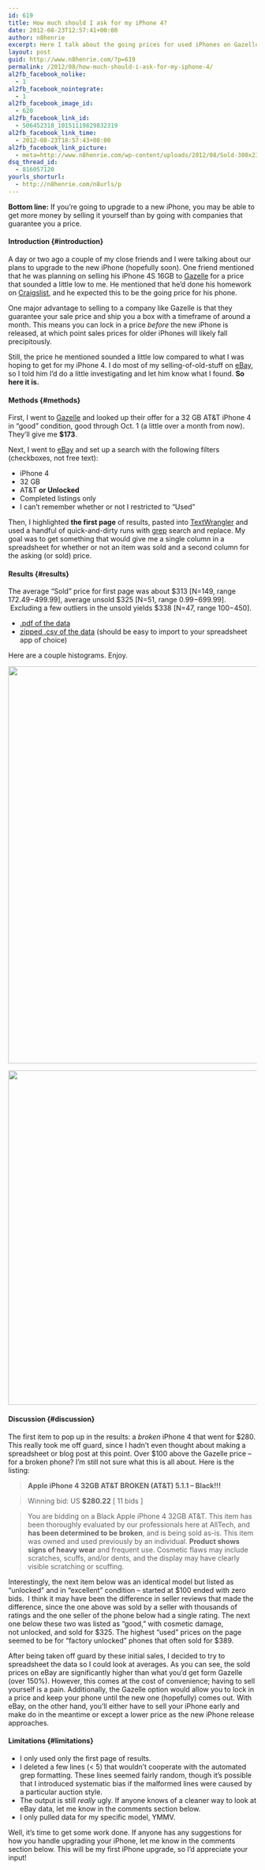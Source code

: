 ```yaml
---
id: 619
title: How much should I ask for my iPhone 4?
date: 2012-08-23T12:57:41+00:00
author: n8henrie
excerpt: Here I talk about the going prices for used iPhones on Gazelle and eBay.
layout: post
guid: http://www.n8henrie.com/?p=619
permalink: /2012/08/how-much-should-i-ask-for-my-iphone-4/
al2fb_facebook_nolike:
  - 1
al2fb_facebook_nointegrate:
  - 1
al2fb_facebook_image_id:
  - 620
al2fb_facebook_link_id:
  - 506452318_10151119829832319
al2fb_facebook_link_time:
  - 2012-08-23T18:57:43+00:00
al2fb_facebook_link_picture:
  - meta=http://www.n8henrie.com/wp-content/uploads/2012/08/Sold-300x235.png
dsq_thread_id:
  - 816057120
yourls_shorturl:
  - http://n8henrie.com/n8urls/p
---
```

**Bottom line:** If you&#8217;re going to upgrade to a new iPhone, you may be able to get more money by selling it yourself than by going with companies that guarantee you a price.
  
<!--more-->

#### Introduction {#introduction}

A day or two ago a couple of my close friends and I were talking about our plans to upgrade to the new iPhone (hopefully soon). One friend mentioned that he was planning on selling his iPhone 4S 16GB to <a target="_blank" href="http://www.gazelle.com/" title="Gazelle">Gazelle</a> for a price that sounded a little low to me. He mentioned that he&#8217;d done his homework on <a target="_blank" href="http://losangeles.craigslist.org">Craigslist</a>, and he expected this to be the going price for his phone.

One major advantage to selling to a company like Gazelle is that they guarantee your sale price and ship you a box with a timeframe of around a month. This means you can lock in a price _before_ the new iPhone is released, at which point sales prices for older iPhones will likely fall precipitously.

Still, the price he mentioned sounded a little low compared to what I was hoping to get for my iPhone 4. I do most of my selling-of-old-stuff on <a target="_blank" href="http://www.ebay.com" title="eBay">eBay</a>, so I told him I&#8217;d do a little investigating and let him know what I found. **So here it is.**

#### Methods {#methods}

First, I went to <a target="_blank" href="http://www.gazelle.com/" title="Gazelle">Gazelle</a> and looked up their offer for a 32 GB AT&T iPhone 4 in &#8220;good&#8221; condition, good through Oct. 1 (a little over a month from now). They&#8217;ll give me **$173**.

Next, I went to <a target="_blank" href="http://www.ebay.com" title="eBay">eBay</a> and set up a search with the following filters (checkboxes, not free text): 

  * iPhone 4
  * 32 GB
  * AT&T **or Unlocked**
  * Completed listings only
  * I can&#8217;t remember whether or not I restricted to &#8220;Used&#8221;

Then, I highlighted **the first page** of results, pasted into <a target="_blank" href="http://www.barebones.com/products/TextWrangler/" title="TextWrangler">TextWrangler</a> and used a handful of quick-and-dirty runs with <a target="_blank" href="http://en.wikipedia.org/wiki/Grep" title="grep">grep</a> search and replace. My goal was to get something that would give me a single column in a spreadsheet for whether or not an item was sold and a second column for the asking (or sold) price.

#### Results {#results}

The average &#8220;Sold&#8221; price for first page was about $313 [N=149, range $172.49-$499.99], average unsold $325 [N=51, range $0.99-$699.99].  Excluding a few outliers in the unsold yields $338 [N=47, range $100-$450].

  * <a target="_blank" href="http://cl.ly/0b3X0u1k2U15">.pdf of the data</a>
  * <a target="_blank" href="http://cl.ly/3C213I361U3P">zipped .csv of the data</a> (should be easy to import to your spreadsheet app of choice)

Here are a couple histograms. Enjoy.

[<img src="http://www.n8henrie.com/wp-content/uploads/2012/08/Sold-1024x805.jpg" alt="" title="Sold" width="1024" height="805" class="alignnone size-large wp-image-627" srcset="http://n8henrie.com/wp-content/uploads/2012/08/Sold-1024x805.jpg 1024w, http://n8henrie.com/wp-content/uploads/2012/08/Sold-300x235.jpg 300w" sizes="(max-width: 1024px) 100vw, 1024px" />](http://www.n8henrie.com/wp-content/uploads/2012/08/Sold.jpg)
  
[<img src="http://www.n8henrie.com/wp-content/uploads/2012/08/NotSold-1024x678.jpg" alt="" title="Not Sold" width="1024" height="678" class="alignnone size-large wp-image-628" srcset="http://n8henrie.com/wp-content/uploads/2012/08/NotSold-1024x678.jpg 1024w, http://n8henrie.com/wp-content/uploads/2012/08/NotSold-300x198.jpg 300w" sizes="(max-width: 1024px) 100vw, 1024px" />](http://www.n8henrie.com/wp-content/uploads/2012/08/NotSold.jpg)

#### Discussion {#discussion}

The first item to pop up in the results: a _broken_ iPhone 4 that went for $280. This really took me off guard, since I hadn&#8217;t even thought about making a spreadsheet or blog post at this point. Over $100 above the Gazelle price &#8211; for a broken phone? I&#8217;m still not sure what this is all about. Here is the listing:

> **Apple iPhone 4 32GB AT&#038;T BROKEN (AT&#038;T) 5.1.1 &#8211; Black!!!**
  
> Winning bid: US **$280.22** [ 11 bids ]
  
> You are bidding on a Black Apple iPhone 4 32GB AT&#038;T. This item has been thoroughly evaluated by our professionals here at AllTech, and **has been determined to be broken**, and is being sold as-is. This item was owned and used previously by an individual. **Product shows signs of heavy wear** and frequent use. Cosmetic flaws may include scratches, scuffs, and/or dents, and the display may have clearly visible scratching or scuffing. 

Interestingly, the next item below was an identical model but listed as &#8220;unlocked&#8221; and in &#8220;excellent&#8221; condition &#8211; started at $100 ended with zero bids.  I think it may have been the difference in seller reviews that made the difference, since the one above was sold by a seller with thousands of ratings and the one seller of the phone below had a single rating. The next one below these two was listed as &#8220;good,&#8221; with cosmetic damage, not unlocked, and sold for $325. The highest &#8220;used&#8221; prices on the page seemed to be for &#8220;factory unlocked&#8221; phones that often sold for $389.

After being taken off guard by these initial sales, I decided to try to spreadsheet the data so I could look at averages. As you can see, the sold prices on eBay are significantly higher than what you&#8217;d get form Gazelle (over 150%). However, this comes at the cost of convenience; having to sell yourself is a pain. Additionally, the Gazelle option would allow you to lock in a price and keep your phone until the new one (hopefully) comes out. With eBay, on the other hand, you&#8217;ll either have to sell your iPhone early and make do in the meantime or except a lower price as the new iPhone release approaches.

#### Limitations {#limitations}

  * I only used only the first page of results.
  * I deleted a few lines (< 5) that wouldn&#8217;t cooperate with the automated grep formatting. These lines seemed fairly random, though it&#8217;s possible that I introduced systematic bias if the malformed lines were caused by a particular auction style.
  * The output is still _really_ ugly. If anyone knows of a cleaner way to look at eBay data, let me know in the comments section below.
  * I only pulled data for my specific model, YMMV.

Well, it&#8217;s time to get some work done. If anyone has any suggestions for how you handle upgrading your iPhone, let me know in the comments section below. This will be my first iPhone upgrade, so I&#8217;d appreciate your input!